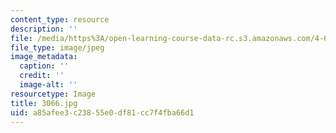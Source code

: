 ```yaml
---
content_type: resource
description: ''
file: /media/https%3A/open-learning-course-data-rc.s3.amazonaws.com/4-614-religious-architecture-and-islamic-cultures-fall-2002/a85afee3c23855e0df81cc7f4fba66d1_3066.jpg
file_type: image/jpeg
image_metadata:
  caption: ''
  credit: ''
  image-alt: ''
resourcetype: Image
title: 3066.jpg
uid: a85afee3-c238-55e0-df81-cc7f4fba66d1
---
```

